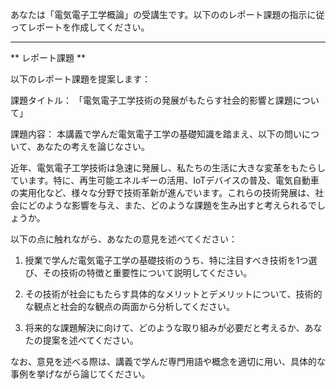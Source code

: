あなたは「電気電子工学概論」の受講生です。以下ののレポート課題の指示に従ってレポートを作成してください。

---------------------------------------
** レポート課題 **

以下のレポート課題を提案します：

課題タイトル：
「電気電子工学技術の発展がもたらす社会的影響と課題について」

課題内容：
本講義で学んだ電気電子工学の基礎知識を踏まえ、以下の問いについて、あなたの考えを論じなさい。

近年、電気電子工学技術は急速に発展し、私たちの生活に大きな変革をもたらしています。特に、再生可能エネルギーの活用、IoTデバイスの普及、電気自動車の実用化など、様々な分野で技術革新が進んでいます。これらの技術発展は、社会にどのような影響を与え、また、どのような課題を生み出すと考えられるでしょうか。

以下の点に触れながら、あなたの意見を述べてください：

1. 授業で学んだ電気電子工学の基礎技術のうち、特に注目すべき技術を1つ選び、その技術の特徴と重要性について説明してください。

2. その技術が社会にもたらす具体的なメリットとデメリットについて、技術的な観点と社会的な観点の両面から分析してください。

3. 将来的な課題解決に向けて、どのような取り組みが必要だと考えるか、あなたの提案を述べてください。

なお、意見を述べる際は、講義で学んだ専門用語や概念を適切に用い、具体的な事例を挙げながら論じてください。